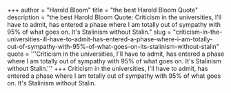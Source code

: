 +++
author = "Harold Bloom"
title = "the best Harold Bloom Quote"
description = "the best Harold Bloom Quote: Criticism in the universities, I'll have to admit, has entered a phase where I am totally out of sympathy with 95% of what goes on. It's Stalinism without Stalin."
slug = "criticism-in-the-universities-ill-have-to-admit-has-entered-a-phase-where-i-am-totally-out-of-sympathy-with-95%-of-what-goes-on-its-stalinism-without-stalin"
quote = '''Criticism in the universities, I'll have to admit, has entered a phase where I am totally out of sympathy with 95% of what goes on. It's Stalinism without Stalin.'''
+++
Criticism in the universities, I'll have to admit, has entered a phase where I am totally out of sympathy with 95% of what goes on. It's Stalinism without Stalin.
